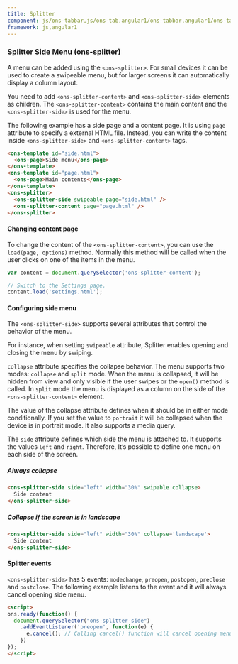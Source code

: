 ```yaml
---
title: Splitter
component: js/ons-tabbar,js/ons-tab,angular1/ons-tabbar,angular1/ons-tab
framework: js,angular1
---
```



### Splitter Side Menu (ons-splitter)

A menu can be added using the `<ons-splitter>`. For small devices it can be used to create a swipeable menu, but for larger screens it can automatically display a column layout.

You need to add `<ons-splitter-content>` and `<ons-splitter-side>` elements as children. The `<ons-splitter-content>` contains the main content and the `<ons-splitter-side>` is used for the menu.

The following example has a side page and a content page. It is using `page` attribute to specify a external HTML file. Instead, you can write the content inside `<ons-splitter-side>` and `<ons-splitter-content>` tags.

``` html
<ons-template id="side.html">
  <ons-page>Side menu</ons-page>
</ons-template>
<ons-template id="page.html">
  <ons-page>Main contents</ons-page>
</ons-template>
<ons-splitter>
  <ons-splitter-side swipeable page="side.html" />
  <ons-splitter-content page="page.html" />
</ons-splitter>
```

#### Changing content page

To change the content of the `<ons-splitter-content>`, you can use the `load(page, options)` method. Normally this method will be called when the user clicks on one of the items in the menu.

``` javascript
var content = document.querySelector('ons-splitter-content');

// Switch to the Settings page.
content.load('settings.html');
```

#### Configuring side menu

The `<ons-splitter-side>` supports several attributes that control the behavior of the menu.

For instance, when setting `swipeable` attribute, Splitter enables opening and closing the menu by swiping. 

`collapse` attribute specifies the collapse behavior. The menu supports two modes: `collapse` and `split` mode. When the menu is collapsed, it will be hidden from view and only visible if the user swipes or the `open()` method is called. In `split` mode the menu is displayed as a column on the side of the `<ons-splitter-content>` element.

The value of the collapse attribute defines when it should be in either mode conditionally. If you set the value to `portrait` it will be collapsed when the device is in portrait mode. It also supports a media query.

The `side` attribute defines which side the menu is attached to. It supports the values `left` and `right`. Therefore, It’s possible to define one menu on each side of the screen.

##### Always collapse

``` html
<ons-splitter-side side="left" width="30%" swipable collapse>
  Side content
</ons-splitter-side>
```

##### Collapse if the screen is in landscape

``` html
<ons-splitter-side side="left" width="30%" collapse='landscape'>
  Side content
</ons-splitter-side>
```

#### Splitter events

`<ons-splitter-side>` has 5 events: `modechange`, `preopen`, `postopen`, `preclose` and `postclose`. The following example listens to the event and it will always cancel opening side menu.

```html
<script>
ons.ready(function() {
  document.querySelector("ons-splitter-side")
    .addEventListener('preopen', function(e) {
      e.cancel(); // Calling cancel() function will cancel opening menu
    })
});
</script>
```

